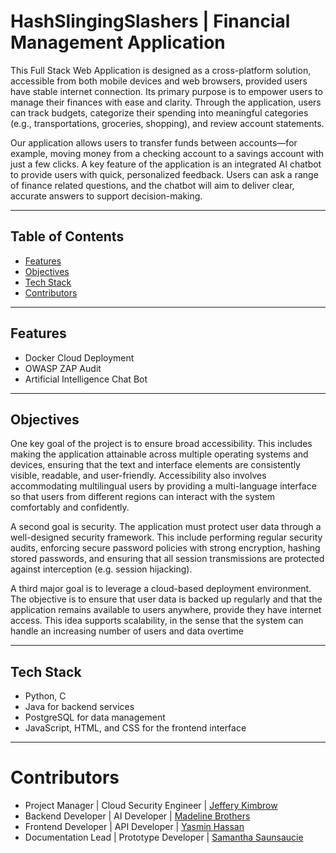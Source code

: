 # HashSlingingSlashers | Financial Management Application

This Full Stack Web Application is designed as a cross-platform solution, accessible from both mobile devices and web browsers, provided users have stable internet connection. Its primary purpose is to empower users to manage their finances with ease and clarity. Through the application, users can track budgets, categorize their spending into meaningful categories (e.g., transportations, groceries, shopping), and review account statements.

Our application allows users to transfer funds between accounts—for example, moving
money from a checking account to a savings account with just a few clicks. A key feature of the
application is an integrated AI chatbot to provide users with quick, personalized feedback. Users
can ask a range of finance related questions, and the chatbot will aim to deliver clear, accurate
answers to support decision-making.

---

## Table of Contents

- [Features](#features)
- [Objectives](#objectives)
- [Tech Stack](#techstack)
- [Contributors](#contributors)

---

## Features

- Docker Cloud Deployment
- OWASP ZAP Audit
- Artificial Intelligence Chat Bot

---

## Objectives

One key goal of the project is to ensure broad accessibility. This includes making the
application attainable across multiple operating systems and devices, ensuring that the text and
interface elements are consistently visible, readable, and user-friendly. Accessibility also
involves accommodating multilingual users by providing a multi-language interface so that users
from different regions can interact with the system comfortably and confidently. 

A second goal is security. The application must protect user data through a well-designed
security framework. This include performing regular security audits, enforcing secure password
policies with strong encryption, hashing stored passwords, and ensuring that all session
transmissions are protected against interception (e.g. session hijacking).

A third major goal is to leverage a cloud-based deployment environment. The objective is
to ensure that user data is backed up regularly and that the application remains available to users
anywhere, provide they have internet access. This idea supports scalability, in the sense that the
system can handle an increasing number of users and data overtime

---

## Tech Stack

- Python, C
- Java for backend services
- PostgreSQL for data management
- JavaScript, HTML, and CSS for the frontend interface

---

# Contributors

- Project Manager | Cloud Security Engineer | [Jeffery Kimbrow](https://github.com/kimbrow-slice)
- Backend Developer | AI Developer | [Madeline Brothers](https://github.com/madelinebro)
- Frontend Developer | API Developer |  [Yasmin Hassan](***)
- Documentation Lead | Prototype Developer | [Samantha Saunsaucie](***)
